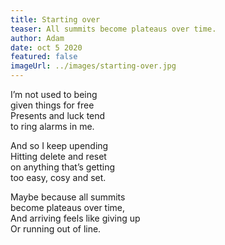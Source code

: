 ```yaml
---
title: Starting over
teaser: All summits become plateaus over time.
author: Adam
date: oct 5 2020
featured: false
imageUrl: ../images/starting-over.jpg
---
```


I’m not used to being  
given things for free  
Presents and luck tend  
to ring alarms in me.

And so I keep upending  
Hitting delete and reset  
on anything that’s getting  
too easy, cosy and set.

Maybe because all summits  
become plateaus over time,  
And arriving feels like giving up  
Or running out of line.
